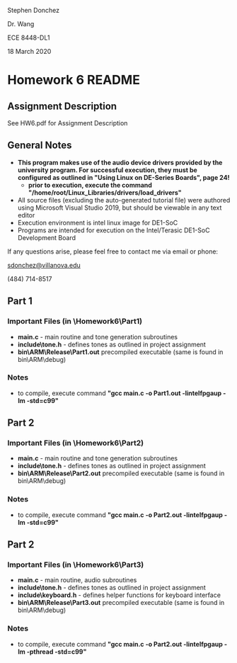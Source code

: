 Stephen Donchez

Dr. Wang

ECE 8448-DL1

18 March 2020

# Homework 6 README

## Assignment Description
See HW6.pdf for Assignment Description

## General Notes
-   __This program makes use of the audio device drivers provided by the university program. For successful execution, they must be configured as outlined in "Using Linux on DE-Series Boards", page 24!__
    -   __prior to execution, execute the command "/home/root/Linux_Libraries/drivers/load_drivers"__
-   All source files (excluding the auto-generated tutorial file) were authored using Microsoft Visual Studio 2019, but should be viewable in any text editor
-	Execution environment is intel linux image for DE1-SoC
-	Programs are intended for execution on the Intel/Terasic DE1-SoC Development Board

If any questions arise, please feel free to contact me via email or phone:

sdonchez@villanova.edu

(484) 714-8517

## Part 1

### Important Files (in \Homework6\Part1)
-   __main.c__ - main routine and tone generation subroutines
-   __include\tone.h__ - defines tones as outlined in project assignment
-   __bin\ARM\Release\Part1.out__ precompiled executable (same is found in bin\ARM\debug)

### Notes
-    to compile, execute command __"gcc main.c -o Part1.out -lintelfpgaup -lm -std=c99"__

## Part 2

### Important Files (in \Homework6\Part2)
-   __main.c__ - main routine and tone generation subroutines
-   __include\tone.h__ - defines tones as outlined in project assignment
-   __bin\ARM\Release\Part2.out__ precompiled executable (same is found in bin\ARM\debug)

### Notes
-    to compile, execute command __"gcc main.c -o Part2.out -lintelfpgaup -lm -std=c99"__

## Part 2

### Important Files (in \Homework6\Part3)
-   __main.c__ - main routine, audio subroutines
-   __include\tone.h__ - defines tones as outlined in project assignment
-   __include\keyboard.h__ - defines helper functions for keyboard interface
-   __bin\ARM\Release\Part3.out__ precompiled executable (same is found in bin\ARM\debug)

### Notes
-    to compile, execute command __"gcc main.c -o Part2.out -lintelfpgaup -lm -pthread -std=c99"__